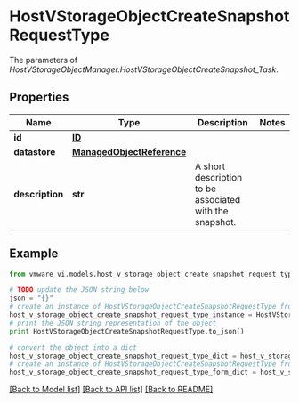 # HostVStorageObjectCreateSnapshotRequestType

The parameters of *HostVStorageObjectManager.HostVStorageObjectCreateSnapshot_Task*. 

## Properties
Name | Type | Description | Notes
------------ | ------------- | ------------- | -------------
**id** | [**ID**](ID.md) |  | 
**datastore** | [**ManagedObjectReference**](ManagedObjectReference.md) |  | 
**description** | **str** | A short description to be associated with the snapshot.  | 

## Example

```python
from vmware_vi.models.host_v_storage_object_create_snapshot_request_type import HostVStorageObjectCreateSnapshotRequestType

# TODO update the JSON string below
json = "{}"
# create an instance of HostVStorageObjectCreateSnapshotRequestType from a JSON string
host_v_storage_object_create_snapshot_request_type_instance = HostVStorageObjectCreateSnapshotRequestType.from_json(json)
# print the JSON string representation of the object
print HostVStorageObjectCreateSnapshotRequestType.to_json()

# convert the object into a dict
host_v_storage_object_create_snapshot_request_type_dict = host_v_storage_object_create_snapshot_request_type_instance.to_dict()
# create an instance of HostVStorageObjectCreateSnapshotRequestType from a dict
host_v_storage_object_create_snapshot_request_type_form_dict = host_v_storage_object_create_snapshot_request_type.from_dict(host_v_storage_object_create_snapshot_request_type_dict)
```
[[Back to Model list]](../README.md#documentation-for-models) [[Back to API list]](../README.md#documentation-for-api-endpoints) [[Back to README]](../README.md)


